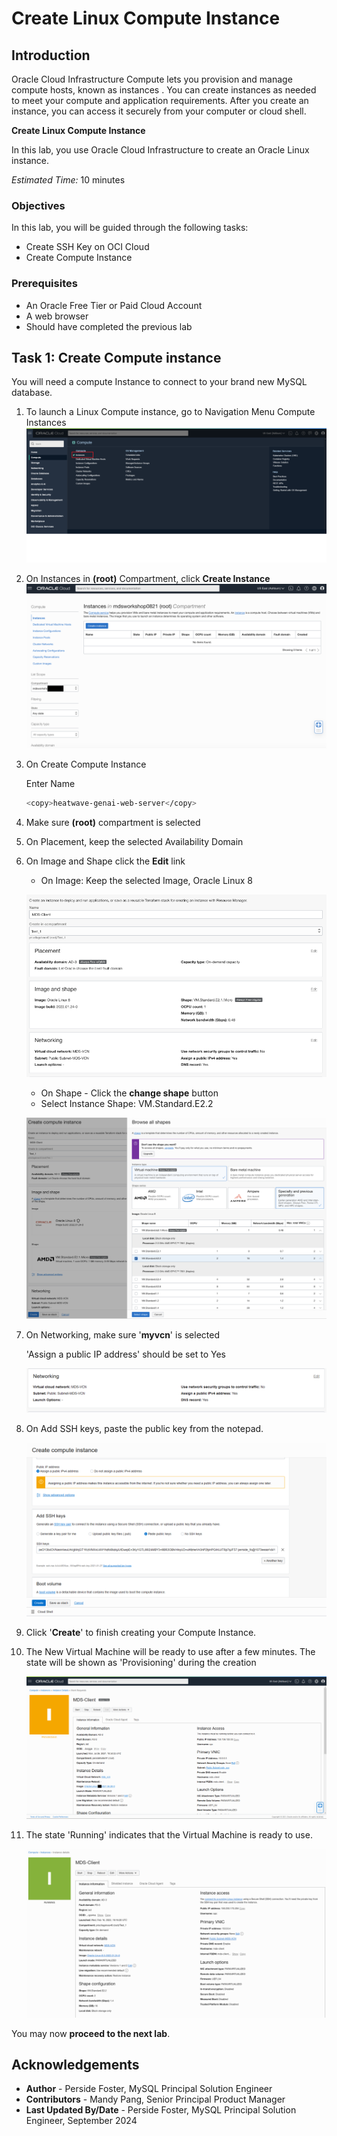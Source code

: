 # Create Linux Compute Instance


## Introduction

Oracle Cloud Infrastructure Compute lets you provision and manage compute hosts, known as instances . You can create instances as needed to meet your compute and application requirements. After you create an instance, you can access it securely from your computer or cloud shell.


**Create Linux Compute Instance**

In this lab, you use Oracle Cloud Infrastructure to create an Oracle Linux instance. 

_Estimated Time:_ 10 minutes



### Objectives

In this lab, you will be guided through the following tasks:

- Create SSH Key on OCI Cloud 
- Create Compute Instance

### Prerequisites

- An Oracle Free Tier or Paid Cloud Account
- A web browser
- Should have completed the previous lab

## Task 1: Create Compute instance

You will need a compute Instance to connect to your brand new MySQL database. 

1. To launch a Linux Compute instance, go to 
    Navigation Menu
    Compute
    Instances
    ![CONNECT](./images/05compute01.png " ")

2. On Instances in **(root)** Compartment, click  **Create Instance**
    ![CONNECT](./images/05compute02-00.png " ")

3. On Create Compute Instance 

    Enter Name

    ```bash
    <copy>heatwave-genai-web-server</copy>
    ```

4. Make sure **(root)** compartment is selected

5. On Placement, keep the selected Availability Domain

6. On Image and Shape click the **Edit** link 
    - On Image: Keep the selected Image, Oracle Linux 8 

    ![CONNECT](./images/05compute03.png " ")  

    - On Shape - Click the **change shape** button
    - Select Instance Shape: VM.Standard.E2.2

    ![CONNECT](./images/05compute-shape.png " ")  

7. On Networking, make sure '**myvcn**' is selected

    'Assign a public IP address' should be set to Yes 

    ![CONNECT](./images/05compute04.png " ")

8. On Add SSH keys, paste the public key from the notepad. 
  
    ![CONNECT](./images/05compute-id-rsa-paste.png " ")

9. Click '**Create**' to finish creating your Compute Instance. 

10. The New Virtual Machine will be ready to use after a few minutes. The state will be shown as 'Provisioning' during the creation

    ![CONNECT](./images/05compute07.png " ")

11. The state 'Running' indicates that the Virtual Machine is ready to use. 

    ![CONNECT](./images/05compute08-a.png " ")

You may now **proceed to the next lab**.

## Acknowledgements

- **Author** - Perside Foster, MySQL Principal Solution Engineer
- **Contributors** - Mandy Pang, Senior Principal Product Manager
- **Last Updated By/Date** - Perside Foster, MySQL Principal Solution Engineer, September 2024
